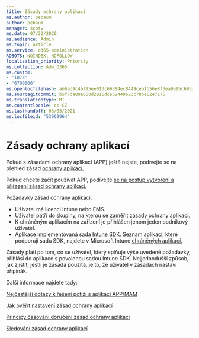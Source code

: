 ```yaml
---
title: Zásady ochrany aplikací
ms.author: pebaum
author: pebaum
manager: scotv
ms.date: 07/22/2020
ms.audience: Admin
ms.topic: article
ms.service: o365-administration
ROBOTS: NOINDEX, NOFOLLOW
localization_priority: Priority
ms.collection: Adm_O365
ms.custom:
- "1073"
- "6700006"
ms.openlocfilehash: ab6ad9c4bf95ee013c66384ec8449ceb1b56e8f3ea9e95c695dbbab0e9fa3fc3
ms.sourcegitcommit: b5f7da89a650d2915dc652449623c78be6247175
ms.translationtype: MT
ms.contentlocale: cs-CZ
ms.lasthandoff: 08/05/2021
ms.locfileid: "53969964"
---
```

# <a name="application-protection-policy"></a>Zásady ochrany aplikací

Pokud s zásadami ochrany aplikací (APP) ještě nejste, podívejte se na přehled zásad [ochrany aplikací.](https://docs.microsoft.com/intune/apps/app-protection-policy)

Pokud chcete začít používat APP, podívejte [se na postup vytvoření a přiřazení zásad ochrany aplikací.](https://docs.microsoft.com/intune/app-protection-policies)

Požadavky zásad ochrany aplikací:

- Uživatel má licenci Intune nebo EMS.
- Uživatel patří do skupiny, na kterou se zaměřit zásady ochrany aplikací.
- K chráněným aplikacím na zařízení je přihlášen jenom jeden podnikový uživatel.
- Aplikace implementovaná sada [Intune SDK](https://docs.microsoft.com/intune/app-sdk-get-started). Seznam aplikací, které podporují sadu SDK, najdete v Microsoft Intune [chráněných aplikací.](https://docs.microsoft.com/intune/apps-supported-intune-apps)

Zásady platí po tom, co se uživatel, který splňuje výše uvedené požadavky, přihlásí do aplikace s povolenou sadou Intune SDK. Nejjednodušší způsob, jak zjistit, jestli je zásada použitá, je to, že uživatel v zásadách nastaví připínák. 

Další informace najdete tady:

[Nejčastější dotazy k řešení potíží s aplikací APP/MAM](https://docs.microsoft.com/intune/apps/troubleshoot-mam)  

[Jak ověřit nastavení zásad ochrany aplikací](https://docs.microsoft.com/intune/app-protection-policies-validate)

[Principy časování doručení zásad ochrany aplikací](https://docs.microsoft.com/intune/app-protection-policy-delivery)  

[Sledování zásad ochrany aplikací](https://docs.microsoft.com/intune/app-protection-policies-monitor)